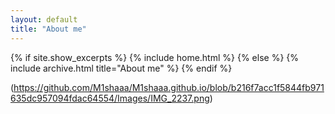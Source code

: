 ```yaml
---
layout: default
title: "About me"
---
```


{% if site.show_excerpts %}
  {% include home.html %}
{% else %}
  {% include archive.html title="About me" %}
{% endif %}

(https://github.com/M1shaaa/M1shaaa.github.io/blob/b216f7acc1f5844fb971635dc957094fdac64554/Images/IMG_2237.png)

